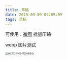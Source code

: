 ```yaml
---
title: 草稿
date: 2019-09-09 09:09:09
tags: 草稿
---
```


可使用：[微图](https://devtool.tech/tiny-image) 批量压缩

webp 图片测试

<img src="https://gitee.com/wen98y/upic/raw/master/uPic/2021-12/28_17:17_KVrWqe.webp" alt="WX20211105-112938@2x" style="zoom:50%;" />
